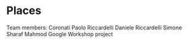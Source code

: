 Places
======
Team members:
Coronati Paolo
Riccardelli Daniele
Riccardelli Simone
Sharaf Mahmod
Google Workshop project 
